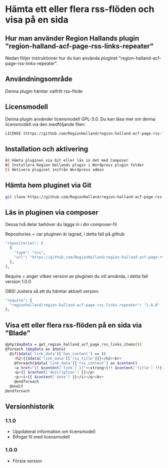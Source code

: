 # Hämta ett eller flera rss-flöden och visa på en sida

## Hur man använder Region Hallands plugin "region-halland-acf-page-rss-links-repeater"

Nedan följer instruktioner hur du kan använda pluginet "region-halland-acf-page-rss-links-repeater".


## Användningsområde

Denna plugin hämtar valfritt rss-flöde


## Licensmodell

Denna plugin använder licensmodell GPL-3.0. Du kan läsa mer om denna licensmodell via den medföljande filen:
```sh
LICENSE (https://github.com/RegionHalland/region-halland-acf-page-rss-links-repeater/blob/master/LICENSE)
```


## Installation och aktivering

```sh
A) Hämta pluginen via Git eller läs in det med Composer
B) Installera Region Hallands plugin i Wordpress plugin folder
C) Aktivera pluginet inifrån Wordpress admin
```


## Hämta hem pluginet via Git

```sh
git clone https://github.com/RegionHalland/region-halland-acf-page-rss-links-repeater.git
```


## Läs in pluginen via composer

Dessa två delar behöver du lägga in i din composer-fil

Repositories = var pluginen är lagrad, i detta fall på github

```sh
"repositories": [
  {
    "type": "vcs",
    "url": "https://github.com/RegionHalland/region-halland-acf-page-rss-links-repeater.git"
  },
],
```
Require = anger vilken version av pluginen du vill använda, i detta fall version 1.0.0

OBS! Justera så att du hämtar aktuell version.

```sh
"require": {
  "regionhalland/region-halland-acf-page-rss-links-repeater": "1.0.0"
},
```


## Visa ett eller flera rss-flöden på en sida via "Blade"

```sh
@php($myData = get_region_halland_acf_page_rss_links_items())
@foreach ($myData as $data)
  @if($data['link_data']['has_content'] == 1)
    <h2>{{$data['link_data']['rss_title']}}</h2><br>
    @foreach($data['link_data']['rss_content'] as $content)
    <a href="{{ $content['link'] }}"><strong>{!! $content['title'] !!}</strong></a><br><br>
    <p>{{ $content['description'] }}</p>
    <p><i>{{ $content['date'] }}</i></p><br>
    @endforeach
  @endif
@endforeach
```


## Versionhistorik

### 1.1.0
- Uppdaterat information om licensmodell
- Bifogat fil med licensmodell

### 1.0.0
- Första version